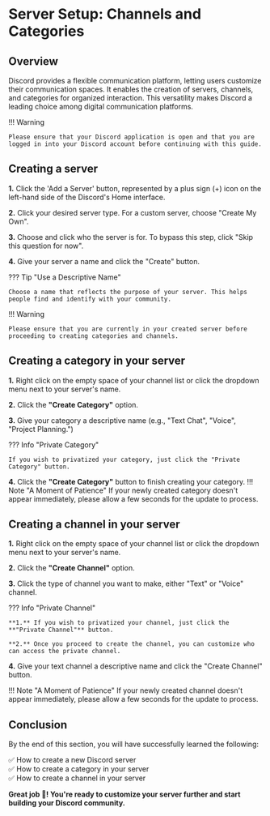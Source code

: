 # **Server Setup: Channels and Categories**

## Overview
Discord provides a flexible communication platform, letting users customize their communication spaces. It enables the creation of servers, channels, and categories for organized interaction. This versatility makes Discord a leading choice among digital communication platforms.

<!-- In this guide, we will show you how to create your Discord server and fill it with categories and channels. This will ensure your community enjoys an organized and pleasing communication environment. -->

!!! Warning

    Please ensure that your Discord application is open and that you are logged in into your Discord account before continuing with this guide.


## Creating a server

**1.** Click the 'Add a Server' button, represented by a plus sign (+) icon on the left-hand side of the Discord's Home interface.  

**2.** Click your desired server type. For a custom server, choose "Create My Own".

**3.** Choose and click who the server is for. To bypass this step, click "Skip this question for now".

**4.** Give your server a name and click the "Create" button.

??? Tip "Use a Descriptive Name"

    Choose a name that reflects the purpose of your server. This helps people find and identify with your community.



!!! Warning

    Please ensure that you are currently in your created server before proceeding to creating categories and channels.


    
## Creating a category in your server

**1.** Right click on the empty space of your channel list or click the dropdown menu next to your server's name.

**2.** Click the **"Create Category"** option.

**3.** Give your category a descriptive name (e.g., "Text Chat", "Voice", "Project Planning.")

??? Info "Private Category"

    If you wish to privatized your category, just click the "Private Category" button.

**4.** Click the **"Create Category"** button to finish creating your category.
!!! Note "A Moment of Patience"
    If your newly created category doesn't appear immediately, please allow a few seconds for the update to process.

<!-- **Success!**  You've successfully created a new category in your Discord server. Now, you can start adding channels within it! -->



## Creating a channel in your server

**1.** Right click on the empty space of your channel list or click the dropdown menu next to your server's name.  

**2.** Click the **"Create Channel"** option.

**3.** Click the type of channel you want to make, either "Text" or "Voice" channel.

??? Info "Private Channel"

    **1.** If you wish to privatized your channel, just click the **"Private Channel"** button.  

    **2.** Once you proceed to create the channel, you can customize who can access the private channel. 

**4.** Give your text channel a descriptive name and click the "Create Channel" button.

!!! Note "A Moment of Patience"
    If your newly created channel doesn't appear immediately, please allow a few seconds for the update to process.

<!-- **Success!**  You've created a new text channel. Start chatting and sharing content! -->

## Conclusion

By the end of this section, you will have successfully learned the following:

✅ How to create a new Discord server  
✅ How to create a category in your server  
✅ How to create a channel in your server

**Great job 🤗! You're ready to customize your server further and start building your Discord community.**